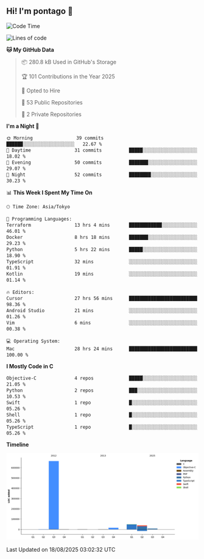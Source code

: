 ## Hi! I'm pontago 👋

<!--START_SECTION:waka-->
![Code Time](http://img.shields.io/badge/Code%20Time-524%20hrs%2020%20mins-blue)

![Lines of code](https://img.shields.io/badge/From%20Hello%20World%20I%27ve%20Written-776.3%20thousand%20lines%20of%20code-blue)

**🐱 My GitHub Data** 

> 📦 280.8 kB Used in GitHub's Storage 
 > 
> 🏆 101 Contributions in the Year 2025
 > 
> 💼 Opted to Hire
 > 
> 📜 53 Public Repositories 
 > 
> 🔑 2 Private Repositories 
 > 
**I'm a Night 🦉** 

```text
🌞 Morning                39 commits          ██████░░░░░░░░░░░░░░░░░░░   22.67 % 
🌆 Daytime                31 commits          █████░░░░░░░░░░░░░░░░░░░░   18.02 % 
🌃 Evening                50 commits          ███████░░░░░░░░░░░░░░░░░░   29.07 % 
🌙 Night                  52 commits          ████████░░░░░░░░░░░░░░░░░   30.23 % 
```


📊 **This Week I Spent My Time On** 

```text
🕑︎ Time Zone: Asia/Tokyo

💬 Programming Languages: 
Terraform                13 hrs 4 mins       ████████████░░░░░░░░░░░░░   46.01 % 
Docker                   8 hrs 18 mins       ███████░░░░░░░░░░░░░░░░░░   29.23 % 
Python                   5 hrs 22 mins       █████░░░░░░░░░░░░░░░░░░░░   18.90 % 
TypeScript               32 mins             ░░░░░░░░░░░░░░░░░░░░░░░░░   01.91 % 
Kotlin                   19 mins             ░░░░░░░░░░░░░░░░░░░░░░░░░   01.14 % 

🔥 Editors: 
Cursor                   27 hrs 56 mins      █████████████████████████   98.36 % 
Android Studio           21 mins             ░░░░░░░░░░░░░░░░░░░░░░░░░   01.26 % 
Vim                      6 mins              ░░░░░░░░░░░░░░░░░░░░░░░░░   00.38 % 

💻 Operating System: 
Mac                      28 hrs 24 mins      █████████████████████████   100.00 % 
```

**I Mostly Code in C** 

```text
Objective-C              4 repos             █████░░░░░░░░░░░░░░░░░░░░   21.05 % 
Python                   2 repos             ███░░░░░░░░░░░░░░░░░░░░░░   10.53 % 
Swift                    1 repo              █░░░░░░░░░░░░░░░░░░░░░░░░   05.26 % 
Shell                    1 repo              █░░░░░░░░░░░░░░░░░░░░░░░░   05.26 % 
TypeScript               1 repo              █░░░░░░░░░░░░░░░░░░░░░░░░   05.26 % 
```



**Timeline**

![Lines of Code chart](https://raw.githubusercontent.com/pontago/pontago/main/assets/bar_graph.png)


 Last Updated on 18/08/2025 03:02:32 UTC
<!--END_SECTION:waka-->
